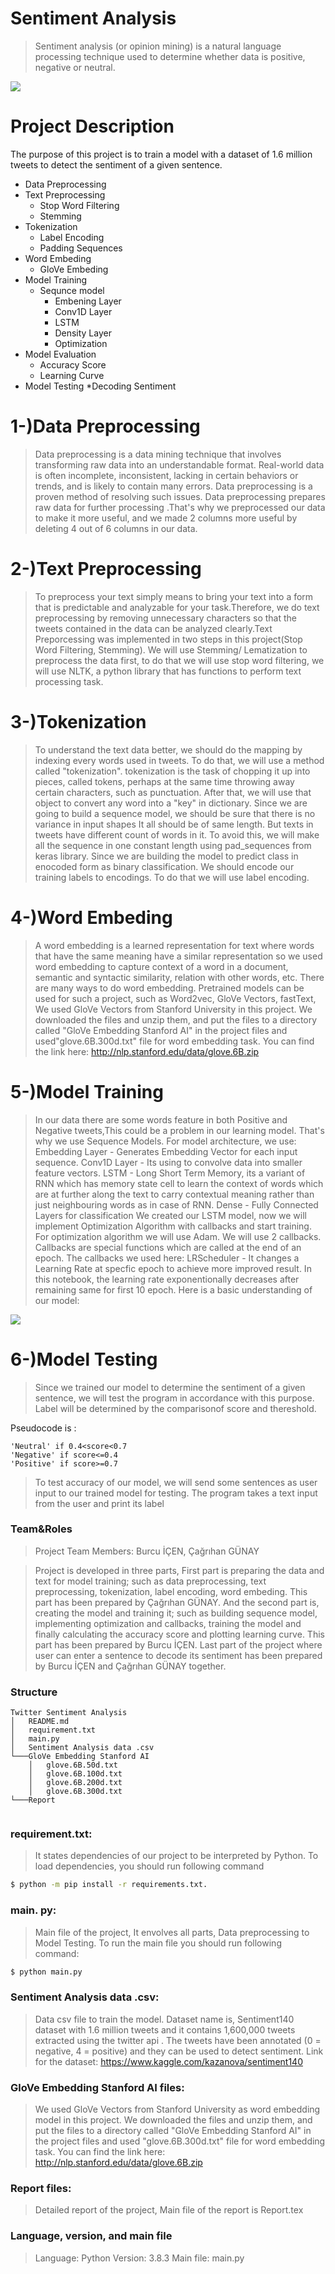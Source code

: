 
# Sentiment Analysis
>Sentiment analysis (or opinion mining) is a natural language processing technique used to determine whether data is positive, negative or neutral.


![](https://i.ibb.co/wLvmwzc/Ads-z-tasar-m-1.png)




# Project Description
The purpose of this project is to train a model with a dataset of 1.6 million tweets to detect the sentiment of a given sentence.

+ Data Preprocessing
+ Text Preprocessing
    + Stop Word Filtering
    + Stemming
+ Tokenization
    * Label Encoding
    * Padding Sequences
+ Word Embeding
    * GloVe Embeding
+ Model Training
    * Sequnce model
         + Embening Layer 
         + Conv1D Layer
         + LSTM
         + Density Layer
         + Optimization
+ Model Evaluation
     * Accuracy Score
     * Learning Curve
+ Model Testing
     *Decoding Sentiment


# 1-)Data Preprocessing
>Data preprocessing is a data mining technique that involves transforming raw data into an understandable format. Real-world data is often incomplete, inconsistent, lacking in certain behaviors or trends, and is likely to contain many errors.
Data preprocessing is a proven method of resolving such issues. Data preprocessing prepares raw data for further processing .That's why we preprocessed our data to make it more useful, and we made 2 columns more useful by deleting 4 out of 6 columns in our data.
# 2-)Text Preprocessing
>To preprocess your text simply means to bring your text into a form that is predictable and analyzable for your task.Therefore, we do text preprocessing by removing unnecessary characters so that the tweets contained in the data can be analyzed clearly.Text Preporcessing was implemented in two steps in this project(Stop Word Filtering, Stemming). We will use Stemming/ Lematization to preprocess the data first, to do that we will use stop word filtering, we will use NLTK, a python library that has functions to perform text processing task.

# 3-)Tokenization
>To understand the text data better, we should do the mapping by indexing every words used in tweets. To do that, we will use a method called "tokenization". tokenization is the task of chopping it up into pieces, called tokens, perhaps at the same time throwing away certain characters, such as punctuation. After that, we will use that object to convert any word into a "key" in dictionary. Since we are going to build a sequence model, we should be sure that there is no variance in input shapes It all should be of same length. But texts in tweets have different count of words in it. To avoid this, we will make all the sequence in one constant length using pad_sequences from keras library. Since we are building the model to predict class in enocoded form as binary classification. We should encode our training labels to encodings. To do that we will use label encoding.
# 4-)Word Embeding
>A word embedding is a learned representation for text where words that have the same meaning have a similar representation so we used word embedding to capture context of a word in a document, semantic and syntactic similarity,  relation with other words, etc. There are many ways to do word embedding. Pretrained models can be used for such a project, such as  Word2vec, GloVe Vectors, fastText, We used GloVe Vectors from Stanford University in this project. We downloaded the files and unzip them, and put the files to a directory called "GloVe Embedding Stanford AI" in the project files and used"glove.6B.300d.txt" file for word embedding task. You can find the link here: http://nlp.stanford.edu/data/glove.6B.zip
# 5-)Model Training
>In our data there are some words feature in both Positive and Negative tweets,This could be a problem in our learning model. That's why we use Sequence Models. For model architecture, we use:
	Embedding Layer - Generates Embedding Vector for each input sequence.
	Conv1D Layer - Its using to convolve data into smaller feature vectors.
	LSTM - Long Short Term Memory, its a variant of RNN which has memory state cell to learn the context of words which are at further along the text to carry contextual meaning rather than just neighbouring words as in case of RNN.
	Dense - Fully Connected Layers for classification
We created our LSTM model, now we will implement Optimization Algorithm with callbacks and start training. For optimization algorithm we will use Adam. We will use 2 callbacks. Callbacks are special functions which are called at the end of an epoch. The callbacks we used here:
LRScheduler - It changes a Learning Rate at specfic epoch to achieve more improved result. In this notebook, the learning rate exponentionally decreases after remaining same for first 10 epoch.
Here is a basic understanding of our model:

![](https://i.ibb.co/dBtN5f4/urban-nature-3.png)


# 6-)Model Testing
>Since we trained our model to determine the sentiment of a given sentence, we will test the program in accordance with  this purpose. Label will be determined by the comparisonof score and thereshold. 

Pseudocode is :

    'Neutral' if 0.4<score<0.7 
    'Negative' if score<=0.4 
    'Positive' if score>=0.7 
>To test accuracy of our model, we will send some sentences as user input to our trained model for testing. The program takes a text input from the user and print its label


### Team&Roles

>Project Team Members: Burcu İÇEN, Çağrıhan GÜNAY

>Project is developed in three parts, First part is preparing the data and text for model training; such as data preprocessing, text preprocessing, tokenization, label encoding, word embeding. This part has been prepared by Çağrıhan GÜNAY. And the second part is, creating the model and training it; such as building sequence model, implementing optimization and callbacks, training the model and finally calculating the accuracy score and plotting learning curve. This part has been prepared by Burcu İÇEN. Last part of the project where user can enter a sentence to decode its sentiment has been prepared by Burcu İÇEN and Çağrıhan GÜNAY together.


### Structure
```
Twitter Sentiment Analysis
│   README.md
│   requirement.txt 
│   main.py 
│   Sentiment Analysis data .csv
└───GloVe Embedding Stanford AI
    │   glove.6B.50d.txt
    │   glove.6B.100d.txt
    │   glove.6B.200d.txt
    │   glove.6B.300d.txt
└───Report
    
```
### requirement.txt: 
>It states dependencies of our project to be interpreted by Python. To load dependencies, you should run following command
```sh
$ python -m pip install -r requirements.txt.
```
### main. py: 
>Main file of the project, It envolves all parts, Data preprocessing to Model Testing. To run the main file you should run following command:
```sh
$ python main.py
```
### Sentiment Analysis data .csv: 
>Data csv file to train the model. Dataset name is, Sentiment140 dataset with 1.6 million tweets and it contains 1,600,000 tweets extracted using the twitter api . The tweets have been annotated (0 = negative, 4 = positive) and they can be used to detect sentiment. Link for the dataset: https://www.kaggle.com/kazanova/sentiment140
### GloVe Embedding Stanford AI files:
>We used GloVe Vectors from Stanford University as word embedding model in this project. We downloaded the files and unzip them, and put the files to a directory called "GloVe Embedding Stanford AI" in the project files and used
"glove.6B.300d.txt" file for word embedding task. You can find the link here: http://nlp.stanford.edu/data/glove.6B.zip

### Report files:
>Detailed report of the project, Main file of the report is Report.tex

### Language, version, and main file
>Language: Python
Version: 3.8.3
Main file: main.py




